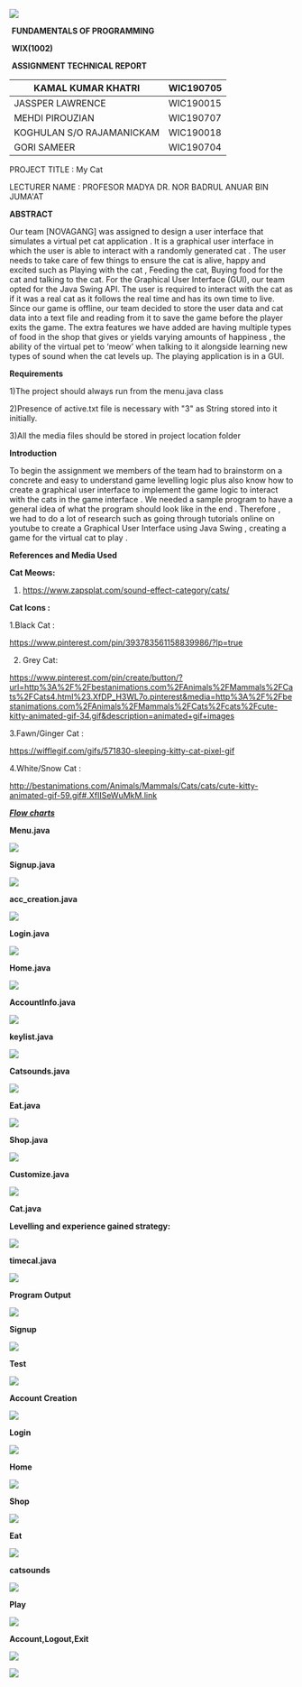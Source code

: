 ![](media/Logo.PNG)

​                                                        **FUNDAMENTALS OF PROGRAMMING**

​                                                                                **WIX(1002)**

​                                                      **ASSIGNMENT TECHNICAL REPORT**

| KAMAL KUMAR KHATRI        | WIC190705 |
|---------------------------|-----------|
| JASSPER LAWRENCE          | WIC190015 |
| MEHDI PIROUZIAN           | WIC190707 |
| KOGHULAN S/O RAJAMANICKAM | WIC190018 |
| GORI SAMEER               | WIC190704 |

PROJECT TITLE : My Cat

LECTURER NAME : PROFESOR MADYA DR. NOR BADRUL ANUAR BIN JUMA'AT

**ABSTRACT**

Our team [NOVAGANG] was assigned to design a user interface that simulates a
virtual pet cat application . It is a graphical user interface in which the user
is able to interact with a randomly generated cat . The user needs to take care
of few things to ensure the cat is alive, happy and excited such as Playing with
the cat , Feeding the cat, Buying food for the cat and talking to the cat. For
the Graphical User Interface (GUI), our team opted for the Java Swing API. The
user is required to interact with the cat as if it was a real cat as it follows
the real time and has its own time to live. Since our game is offline, our team
decided to store the user data and cat data into a text file and reading from it
to save the game before the player exits the game. The extra features we have
added are having multiple types of food in the shop that gives or yields varying
amounts of happiness , the ability of the virtual pet to ‘meow’ when talking to
it alongside learning new types of sound when the cat levels up. The playing
application is in a GUI.

**Requirements**

1)The project should always run from the menu.java class

2)Presence of active.txt file is necessary with "3" as String stored into it initially.

3)All the media files should be stored in project location folder

**Introduction**

To begin the assignment we members of the team had to brainstorm on a concrete and
easy to understand game levelling logic plus also know how to create a graphical
user interface to implement the game logic to interact with the cats in the game
 interface . We needed a sample program to have a general idea of what the
program should look like in the end . Therefore , we had to do a lot of research
such as going through tutorials online on youtube to create a Graphical User
Interface using Java Swing , creating a game for the virtual cat to play .

**References and Media Used**

**Cat Meows:**

1.  <https://www.zapsplat.com/sound-effect-category/cats/>

**Cat Icons :**

1.Black Cat :

<https://www.pinterest.com/pin/393783561158839986/?lp=true>

2. Grey Cat:

<https://www.pinterest.com/pin/create/button/?url=http%3A%2F%2Fbestanimations.com%2FAnimals%2FMammals%2FCats%2FCats4.html%23.XfDP_H3WL7o.pinterest&media=http%3A%2F%2Fbestanimations.com%2FAnimals%2FMammals%2FCats%2Fcats%2Fcute-kitty-animated-gif-34.gif&description=animated+gif+images>

3.Fawn/Ginger Cat :

<https://wifflegif.com/gifs/571830-sleeping-kitty-cat-pixel-gif>

4.White/Snow Cat :

http://bestanimations.com/Animals/Mammals/Cats/cats/cute-kitty-animated-gif-59.gif#.XfIISeWuMkM.link



***<u>Flow charts**</u>*

**Menu.java**

![](media/2.png)

**Signup.java**

![](media/3.png)

**acc_creation.java**

![](media/4.png)

**Login.java**

![](media/5.png)

**Home.java**

![](media/6.png)

**AccountInfo.java**

![](media/7.png)

**keylist.java**

![](media/8.png)

**Catsounds.java**

![](media/9.png)

**Eat.java**

![](media/10.jpg)

**Shop.java**

![](media/11.jpg)

**Customize.java**

![](media/12.png)

**Cat.java**

**Levelling and experience gained strategy:**

![](media/13.png)

**timecal.java**

![](media/14.png)

**Program Output**

![](media/15.png)



**Signup**



![](media/17.png)



**Test**



![](media/18.png)





**Account Creation**



![](media/19.png)



**Login**



![](media/20.png)



**Home**



![](media/21.png)



**Shop**



![](media/22.png)



**Eat**



![](media/23.png)



**catsounds**



![](media/24.png)



**Play**



![](media/25.png)



**Account,Logout,Exit**



![](media/26.png)

![](media/27.png)


